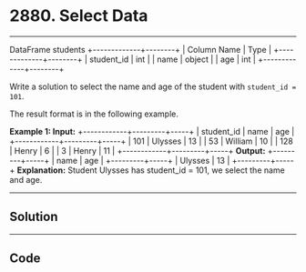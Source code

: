 # 2880. Select Data

---

DataFrame students
+-------------+--------+
| Column Name | Type   |
+-------------+--------+
| student_id  | int    |
| name        | object |
| age         | int    |
+-------------+--------+



Write a solution to select the name and age of the student with `student_id = 101`.

The result format is in the following example.

 


**Example 1:
Input:**
+------------+---------+-----+
| student_id | name    | age |
+------------+---------+-----+
| 101        | Ulysses | 13  |
| 53         | William | 10  |
| 128        | Henry   | 6   |
| 3          | Henry   | 11  |
+------------+---------+-----+
**Output:**
+---------+-----+
| name    | age | 
+---------+-----+
| Ulysses | 13  |
+---------+-----+
**Explanation:** Student Ulysses has student_id = 101, we select the name and age.

---

## Solution



---

## Code
```python


```